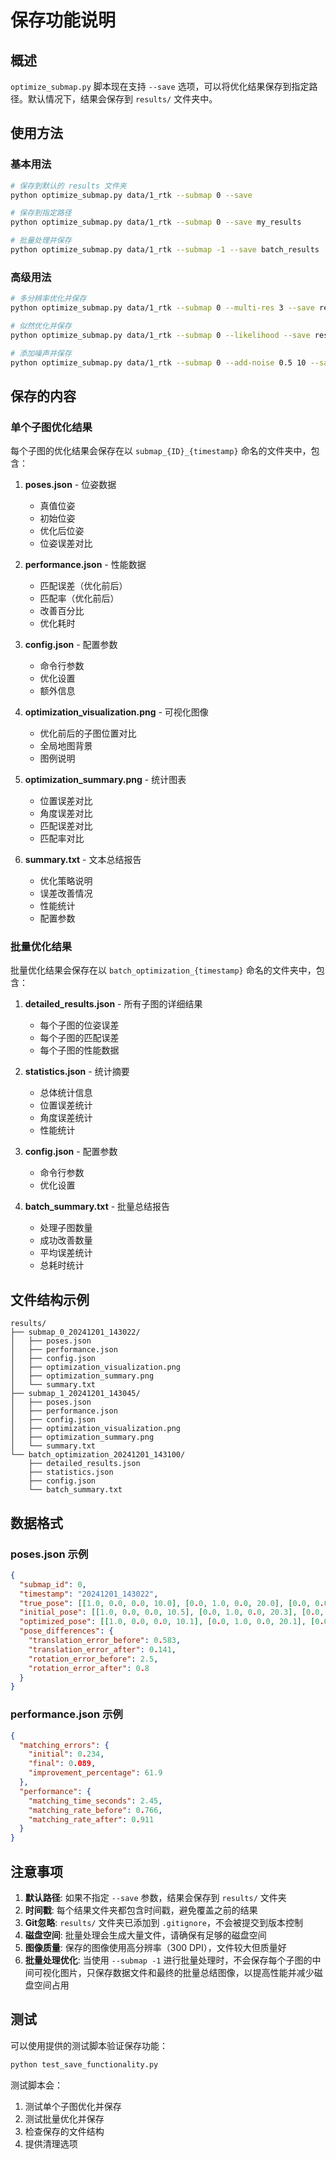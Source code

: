 # 保存功能说明

## 概述

`optimize_submap.py` 脚本现在支持 `--save` 选项，可以将优化结果保存到指定路径。默认情况下，结果会保存到 `results/` 文件夹中。

## 使用方法

### 基本用法

```bash
# 保存到默认的 results 文件夹
python optimize_submap.py data/1_rtk --submap 0 --save

# 保存到指定路径
python optimize_submap.py data/1_rtk --submap 0 --save my_results

# 批量处理并保存
python optimize_submap.py data/1_rtk --submap -1 --save batch_results
```

### 高级用法

```bash
# 多分辨率优化并保存
python optimize_submap.py data/1_rtk --submap 0 --multi-res 3 --save results/multi_res

# 似然优化并保存
python optimize_submap.py data/1_rtk --submap 0 --likelihood --save results/likelihood

# 添加噪声并保存
python optimize_submap.py data/1_rtk --submap 0 --add-noise 0.5 10 --save results/noise_test
```

## 保存的内容

### 单个子图优化结果

每个子图的优化结果会保存在以 `submap_{ID}_{timestamp}` 命名的文件夹中，包含：

1. **poses.json** - 位姿数据
   - 真值位姿
   - 初始位姿
   - 优化后位姿
   - 位姿误差对比

2. **performance.json** - 性能数据
   - 匹配误差（优化前后）
   - 匹配率（优化前后）
   - 改善百分比
   - 优化耗时

3. **config.json** - 配置参数
   - 命令行参数
   - 优化设置
   - 额外信息

4. **optimization_visualization.png** - 可视化图像
   - 优化前后的子图位置对比
   - 全局地图背景
   - 图例说明

5. **optimization_summary.png** - 统计图表
   - 位置误差对比
   - 角度误差对比
   - 匹配误差对比
   - 匹配率对比

6. **summary.txt** - 文本总结报告
   - 优化策略说明
   - 误差改善情况
   - 性能统计
   - 配置参数

### 批量优化结果

批量优化结果会保存在以 `batch_optimization_{timestamp}` 命名的文件夹中，包含：

1. **detailed_results.json** - 所有子图的详细结果
   - 每个子图的位姿误差
   - 每个子图的匹配误差
   - 每个子图的性能数据

2. **statistics.json** - 统计摘要
   - 总体统计信息
   - 位置误差统计
   - 角度误差统计
   - 性能统计

3. **config.json** - 配置参数
   - 命令行参数
   - 优化设置

4. **batch_summary.txt** - 批量总结报告
   - 处理子图数量
   - 成功改善数量
   - 平均误差统计
   - 总耗时统计

## 文件结构示例

```
results/
├── submap_0_20241201_143022/
│   ├── poses.json
│   ├── performance.json
│   ├── config.json
│   ├── optimization_visualization.png
│   ├── optimization_summary.png
│   └── summary.txt
├── submap_1_20241201_143045/
│   ├── poses.json
│   ├── performance.json
│   ├── config.json
│   ├── optimization_visualization.png
│   ├── optimization_summary.png
│   └── summary.txt
└── batch_optimization_20241201_143100/
    ├── detailed_results.json
    ├── statistics.json
    ├── config.json
    └── batch_summary.txt
```

## 数据格式

### poses.json 示例

```json
{
  "submap_id": 0,
  "timestamp": "20241201_143022",
  "true_pose": [[1.0, 0.0, 0.0, 10.0], [0.0, 1.0, 0.0, 20.0], [0.0, 0.0, 1.0, 0.0], [0.0, 0.0, 0.0, 1.0]],
  "initial_pose": [[1.0, 0.0, 0.0, 10.5], [0.0, 1.0, 0.0, 20.3], [0.0, 0.0, 1.0, 0.0], [0.0, 0.0, 0.0, 1.0]],
  "optimized_pose": [[1.0, 0.0, 0.0, 10.1], [0.0, 1.0, 0.0, 20.1], [0.0, 0.0, 1.0, 0.0], [0.0, 0.0, 0.0, 1.0]],
  "pose_differences": {
    "translation_error_before": 0.583,
    "translation_error_after": 0.141,
    "rotation_error_before": 2.5,
    "rotation_error_after": 0.8
  }
}
```

### performance.json 示例

```json
{
  "matching_errors": {
    "initial": 0.234,
    "final": 0.089,
    "improvement_percentage": 61.9
  },
  "performance": {
    "matching_time_seconds": 2.45,
    "matching_rate_before": 0.766,
    "matching_rate_after": 0.911
  }
}
```

## 注意事项

1. **默认路径**: 如果不指定 `--save` 参数，结果会保存到 `results/` 文件夹
2. **时间戳**: 每个结果文件夹都包含时间戳，避免覆盖之前的结果
3. **Git忽略**: `results/` 文件夹已添加到 `.gitignore`，不会被提交到版本控制
4. **磁盘空间**: 批量处理会生成大量文件，请确保有足够的磁盘空间
5. **图像质量**: 保存的图像使用高分辨率（300 DPI），文件较大但质量好
6. **批量处理优化**: 当使用 `--submap -1` 进行批量处理时，不会保存每个子图的中间可视化图片，只保存数据文件和最终的批量总结图像，以提高性能并减少磁盘空间占用

## 测试

可以使用提供的测试脚本验证保存功能：

```bash
python test_save_functionality.py
```

测试脚本会：
1. 测试单个子图优化并保存
2. 测试批量优化并保存
3. 检查保存的文件结构
4. 提供清理选项 